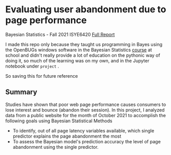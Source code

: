 # Evaluating user abandonment due to page performance
Bayesian Statistics - Fall 2021 ISYE6420
[Full Report](https://docs.google.com/document/d/1TNwxpCp792jYkmwRaYQHc5_RueoHHVfpy-293X8gXeE/edit#heading=h.g3q82s8i41tq)

I made this repo only because they taught us programming in Bayes using the OpenBUGs windows software in the Bayesian Statistics [course](https://omscs.gatech.edu/sites/default/files/documents/course_page_docs/syllabi/2019-3_isye_6420_syllabus_and_schedule.pdf) at school and didn't really provide a lot of education on the pythonic way of doing it, so much of the learning was on my own, and in the Jupyter notebook under `project` . 

So saving this for future reference

## Summary
Studies have shown that poor web page performance causes consumers to lose interest and bounce (abandon their session). In this project, I analyzed data from a public website for the month of October 2021 to accomplish the following goals using Bayesian Statistical Methods
- To identify, out of all page latency variables available, which single predictor explains the page abandonment the most
- To assess the Bayesian model's prediction accuracy the level of page abandonment using the single predictor.
